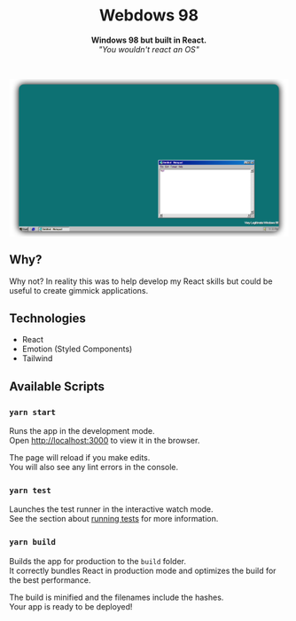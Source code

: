 <h1 align="center">Webdows 98</h1>

<p align="center">
  <strong>Windows 98 but built in React.</strong>
  <br />
  <em>"You wouldn't react an OS"</em>
</p>

<br />

<p align="center">
  <img align="center" src="./.github/preview.png">
</p>

## Why?

Why not? In reality this was to help develop my React skills but could be useful to create gimmick applications.

## Technologies

- React
- Emotion (Styled Components)
- Tailwind

## Available Scripts

### `yarn start`

Runs the app in the development mode.\
Open [http://localhost:3000](http://localhost:3000) to view it in the browser.

The page will reload if you make edits.\
You will also see any lint errors in the console.

### `yarn test`

Launches the test runner in the interactive watch mode.\
See the section about [running tests](https://facebook.github.io/create-react-app/docs/running-tests) for more information.

### `yarn build`

Builds the app for production to the `build` folder.\
It correctly bundles React in production mode and optimizes the build for the best performance.

The build is minified and the filenames include the hashes.\
Your app is ready to be deployed!
